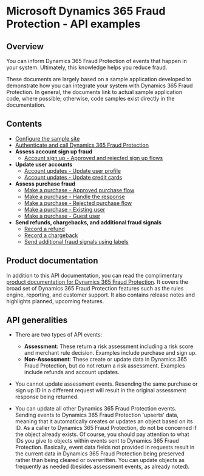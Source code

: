 # Microsoft Dynamics 365 Fraud Protection - API examples
## Overview

You can inform Dynamics 365 Fraud Protection of events that happen in your system. Ultimately, this knowledge helps you reduce fraud.

These documents are largely based on a sample application developed to demonstrate how you can integrate your system with Dynamics 365 Fraud Protection. In general, the documents link to actual sample application code, where possible; otherwise, code samples exist directly in the documentation.

## Contents
- [Configure the sample site](./Configure&#32;the&#32;sample&#32;site.md)
- [Authenticate and call Dynamics 365 Fraud Protection](./Authenticate&#32;and&#32;call&#32;Fraud&#32;Protection.md)
- **Assess account sign up fraud**
  * [Account sign up - Approved and rejected sign up flows](./Account&#32;sign&#32;up&#32;-&#32;Approved&#32;and&#32;rejected&#32;sign&#32;up&#32;flows.md)
- **Update user accounts**
  * [Account updates - Update user profile](./Account&#32;updates&#32;-&#32;Update&#32;user&#32;profile.md)
  * [Account updates - Update credit cards](./Account&#32;updates&#32;-&#32;Update&#32;credit&#32;cards.md)
- **Assess purchase fraud**
  * [Make a purchase - Approved purchase flow](./Make&#32;a&#32;purchase&#32;-&#32;Approved&#32;purchase&#32;flow.md)
  * [Make a purchase - Handle the response](./Make&#32;a&#32;purchase&#32;-&#32;Handle&#32;the&#32;Fraud&#32;Protection&#32;purchase&#32;response.md)
  * [Make a purchase - Rejected purchase flow](./Make&#32;a&#32;purchase&#32;-&#32;Rejected&#32;purchase&#32;flow.md)
  * [Make a purchase - Existing user](./Make&#32;a&#32;purchase&#32;-&#32;Existing&#32;user.md)
  * [Make a purchase - Guest user](./Make&#32;a&#32;purchase&#32;-&#32;Guest&#32;user.md)
- **Send refunds, chargebacks, and additional fraud signals**
  * [Record a refund](./Record&#32;a&#32;refund.md)
  * [Record a chargeback](./Record&#32;a&#32;chargeback.md)
  * [Send additional fraud signals using labels](./Send&#32;additional&#32;fraud&#32;signals&#32;using&#32;labels.md)

## Product documentation
In addition to this API documentation, you can read the complimentary [product documentation for Dynamics 365 Fraud Protection](https://go.microsoft.com/fwlink/?linkid=2082391). It covers the broad set of Dynamics 365 Fraud Protection features such as the rules engine, reporting, and customer support. It also contains release notes and highlights planned, upcoming features.

## API generalities
- There are two types of API events:
  - **Assessment**: These return a risk assessment including a risk score and merchant rule decision. Examples include purchase and sign up.
  - **Non-Assessment**: These create or update data in Dynamics 365 Fraud Protection, but do not return a risk assessment. Examples include refunds and account updates.

- You cannot update assessment events. Resending the same purchase or sign up ID in a different request will result in the original assessment response being returned.

- You can update all other Dynamics 365 Fraud Protection events. Sending events to Dynamics 365 Fraud Protection 'upserts' data, meaning that it automatically creates or updates an object based on its ID. As a caller to Dynamics 365 Fraud Protection, do not be concerned if the object already exists. Of course, you should pay attention to what IDs you give to objects within events sent to Dynamics 365 Fraud Protection. Basically, event data fields not provided in requests result in the current data in Dynamics 365 Fraud Protection being preserved rather than being cleared or overwritten. You can update objects as frequently as needed (besides assessment events, as already noted).
